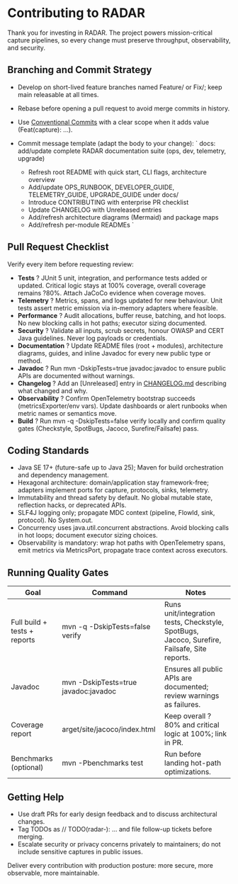 # Contributing to RADAR

Thank you for investing in RADAR. The project powers mission-critical capture pipelines, so every change must preserve throughput, observability, and security.

## Branching and Commit Strategy
- Develop on short-lived feature branches named Feature/<slug> or Fix/<issue>; keep main releasable at all times.
- Rebase before opening a pull request to avoid merge commits in history.
- Use [Conventional Commits](https://www.conventionalcommits.org/) with a clear scope when it adds value (Feat(capture): ...).
- Commit message template (adapt the body to your change):
  `
  docs: add/update complete RADAR documentation suite (ops, dev, telemetry, upgrade)

  - Refresh root README with quick start, CLI flags, architecture overview
  - Add/update OPS_RUNBOOK, DEVELOPER_GUIDE, TELEMETRY_GUIDE, UPGRADE_GUIDE under docs/
  - Introduce CONTRIBUTING with enterprise PR checklist
  - Update CHANGELOG with Unreleased entries
  - Add/refresh architecture diagrams (Mermaid) and package maps
  - Add/refresh per-module READMEs
  `

## Pull Request Checklist
Verify every item before requesting review:
- **Tests** ? JUnit 5 unit, integration, and performance tests added or updated. Critical logic stays at 100% coverage, overall coverage remains ?80%. Attach JaCoCo evidence when coverage moves.
- **Telemetry** ? Metrics, spans, and logs updated for new behaviour. Unit tests assert metric emission via in-memory adapters where feasible.
- **Performance** ? Audit allocations, buffer reuse, batching, and hot loops. No new blocking calls in hot paths; executor sizing documented.
- **Security** ? Validate all inputs, scrub secrets, honour OWASP and CERT Java guidelines. Never log payloads or credentials.
- **Documentation** ? Update README files (root + modules), architecture diagrams, guides, and inline Javadoc for every new public type or method.
- **Javadoc** ? Run mvn -DskipTests=true javadoc:javadoc to ensure public APIs are documented without warnings.
- **Changelog** ? Add an [Unreleased] entry in [CHANGELOG.md](CHANGELOG.md) describing what changed and why.
- **Observability** ? Confirm OpenTelemetry bootstrap succeeds (metricsExporter/env vars). Update dashboards or alert runbooks when metric names or semantics move.
- **Build** ? Run mvn -q -DskipTests=false verify locally and confirm quality gates (Checkstyle, SpotBugs, Jacoco, Surefire/Failsafe) pass.

## Coding Standards
- Java SE 17+ (future-safe up to Java 25); Maven for build orchestration and dependency management.
- Hexagonal architecture: domain/application stay framework-free; adapters implement ports for capture, protocols, sinks, telemetry.
- Immutability and thread safety by default. No global mutable state, reflection hacks, or deprecated APIs.
- SLF4J logging only; propagate MDC context (pipeline, FlowId, sink, protocol). No System.out.
- Concurrency uses java.util.concurrent abstractions. Avoid blocking calls in hot loops; document executor sizing choices.
- Observability is mandatory: wrap hot paths with OpenTelemetry spans, emit metrics via MetricsPort, propagate trace context across executors.

## Running Quality Gates
| Goal | Command | Notes |
| --- | --- | --- |
| Full build + tests + reports | mvn -q -DskipTests=false verify | Runs unit/integration tests, Checkstyle, SpotBugs, Jacoco, Surefire, Failsafe, Site reports. |
| Javadoc | mvn -DskipTests=true javadoc:javadoc | Ensures all public APIs are documented; review warnings as failures. |
| Coverage report | 	arget/site/jacoco/index.html | Keep overall ?80% and critical logic at 100%; link in PR. |
| Benchmarks (optional) | mvn -Pbenchmarks test | Run before landing hot-path optimizations. |

## Getting Help
- Use draft PRs for early design feedback and to discuss architectural changes.
- Tag TODOs as // TODO(radar-<issue-id>): ... and file follow-up tickets before merging.
- Escalate security or privacy concerns privately to maintainers; do not include sensitive captures in public issues.

Deliver every contribution with production posture: more secure, more observable, more maintainable.
